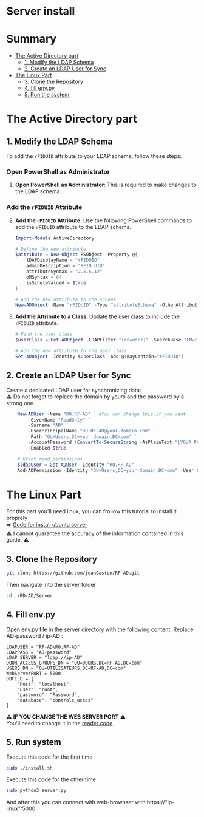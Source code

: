 # Server install

# **Summary**
- [The Active Directory part](./server.md/#the-active-directory-part)
    - [1. Modify the LDAP Schema](./server.md/#1-modify-the-ldap-schema)  
    - [2. Create an LDAP User for Sync](./server.md/#2-create-an-ldap-user-for-sync)
- [The Linux Part](./server.md/#the-linux-part)
    - [3. Clone the Repository](./server.md/#3-clone-the-repository)
    - [4. fill env.py](./server.md/#4-fill-env.py)
    - [5. Run the system](./server.md/#5-run-system)

# The Active Directory part

## 1. Modify the LDAP Schema

To add the `rFIDUID` attribute to your LDAP schema, follow these steps:

### Open PowerShell as Administrator

1. **Open PowerShell as Administrator**: This is required to make changes to the LDAP schema.

### Add the `rFIDUID` Attribute

2. **Add the `rFIDUID` Attribute**: Use the following PowerShell commands to add the `rFIDUID` attribute to the LDAP schema.

   ```powershell
   Import-Module ActiveDirectory

   # Define the new attribute
   $attribute = New-Object PSObject -Property @{
       lDAPDisplayName = "rFIDUID"
       adminDescription = "RFID UID"
       attributeSyntax = "2.5.5.12"
       oMSyntax = 64
       isSingleValued = $true
   }

   # Add the new attribute to the schema
   New-ADObject -Name "rFIDUID" -Type "attributeSchema" -OtherAttributes $attribute

3. **Add the Attribute to a Class**: Update the user class to include the `rFIDUID` attribute.
    ```powershell
    # Find the user class
    $userClass = Get-ADObject -LDAPFilter "(cn=user)" -SearchBase "CN=Schema,CN=Configuration,DC=your-domain,DC=com" -SearchScope Base

    # Add the new attribute to the user class
    Set-ADObject -Identity $userClass -Add @{mayContain="rFIDUID"}
    ```

## 2. Create an LDAP User for Sync
Create a dedicated LDAP user for synchronizing data:  
⚠️ Do not forget to replace the domain by yours and the password by a strong one.
```powershell
    New-ADUser -Name "RO.RF-AD" ` #You can change this if you want 
        -GivenName "ReadOnly" `
        -Surname "AD" `
        -UserPrincipalName "RO.RF-AD@your-domain.com" `
        -Path "OU=Users,DC=your-domain,DC=com" `
        -AccountPassword (ConvertTo-SecureString -AsPlainText "[YOUR PASSWORD]" -Force) `
        -Enabled $true

    # Grant read permissions
    $ldapUser = Get-ADUser -Identity "RO.RF-AD"
    Add-ADPermission -Identity "OU=Users,DC=your-domain,DC=com" -User $ldapUser -AccessRights ReadProperty
```

# The Linux Part

For this part you'll need linux, you can frollow this tutorial to install it proprely  
➡️ [Gude for install ubuntu server](https://www.zdnet.com/article/how-to-install-ubuntu-server-in-under-30-minutes/)  
⚠️ I cannot guarantee the accuracy of the information contained in this guide. ⚠️
## 3. Clone the Repository

```bash
git clone https://github.com/jeanGaston/RF-AD.git
```
Then navigate into the server folder
```bash
cd ./RD-AD/Server
```
## 4. Fill env.py

Open env.py file in the [server directory](../Server/) with the following content:
    Replace AD-password / ip-AD :

```
LDAPUSER = "RF-AD\RO.RF-AD"
LDAPPASS = "AD-password"
LDAP_SERVER = "ldap://ip-AD"
DOOR_ACCESS_GROUPS_DN = "OU=DOORS,DC=RF-AD,DC=com"
USERS_DN = "OU=UTILISATEURS,DC=RF-AD,DC=com"
WebServerPORT = 5000
DBFILE = {
    "host": "localhost",
    "user": "root",
    "password": "Password",
    "database": "controle_acces"
}
```
⚠️ **IF YOU CHANGE THE WEB SERVER PORT** ⚠️  
You'll need to change it in the [reader code](../Client/main.py)

## 5. Run system

Execute this code for the first time
```bash
sudo ./install.sh 
```

Execute this code for the other time 
```bash
sudo python3 server.py
```
And after this you can connect with web-brownser with https://"ip-linux":5000